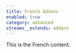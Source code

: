 ```yaml
---
title: French Addons
enabled: true
category: advanced
streams__extends: addons
---
```


This is the French content.
